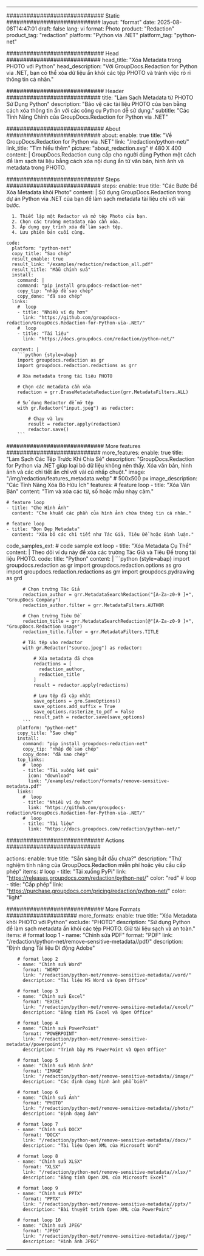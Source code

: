
---
############################# Static ############################
layout: "format"
date:  2025-08-08T14:47:01
draft: false
lang: vi
format: Photo
product: "Redaction"
product_tag: "redaction"
platform: "Python via .NET"
platform_tag: "python-net"

############################# Head ############################
head_title: "Xóa Metadata trong PHOTO với Python"
head_description: "Với GroupDocs.Redaction for Python via .NET, bạn có thể xóa dữ liệu ẩn khỏi các tệp PHOTO và tránh việc rò rỉ thông tin cá nhân."

############################# Header ############################
title: "Làm Sạch Metadata từ PHOTO Sử Dụng Python" 
description: "Bảo vệ các tài liệu PHOTO của bạn bằng cách xóa thông tin ẩn với các công cụ Python dễ sử dụng."
subtitle: "Các Tính Năng Chính của GroupDocs.Redaction for Python via .NET" 

############################# About ############################
about:
    enable: true
    title: "Về GroupDocs.Redaction for Python via .NET"
    link: "/redaction/python-net/"
    link_title: "Tìm hiểu thêm"
    picture: "about_redaction.svg" # 480 X 400
    content: |
       GroupDocs.Redaction cung cấp cho người dùng Python một cách để làm sạch tài liệu bằng cách xóa nội dung ẩn từ văn bản, hình ảnh và metadata trong PHOTO.

############################# Steps ############################
steps:
    enable: true
    title: "Các Bước Để Xóa Metadata khỏi Photo"
    content: |
      Sử dụng GroupDocs.Redaction trong dự án Python via .NET của bạn để làm sạch metadata tài liệu chỉ với vài bước.
      
      1. Thiết lập một Redactor và mở tệp Photo của bạn.
      2. Chọn các trường metadata nào cần xóa.
      3. Áp dụng quy trình xóa để làm sạch tệp.
      4. Lưu phiên bản cuối cùng.
   
    code:
      platform: "python-net"
      copy_title: "Sao chép"
      result_enable: true
      result_link: "/examples/redaction/redaction_all.pdf"
      result_title: "Mẫu chỉnh sửa"
      install:
        command: |
        command: "pip install groupdocs-redaction-net"
        copy_tip: "nhấp để sao chép"
        copy_done: "đã sao chép"
      links:
        #  loop
        - title: "Nhiều ví dụ hơn"
          link: "https://github.com/groupdocs-redaction/GroupDocs.Redaction-for-Python-via-.NET/"
        #  loop
        - title: "Tài liệu"
          link: "https://docs.groupdocs.com/redaction/python-net/"
          
      content: |
        ```python {style=abap}
        import groupdocs.redaction as gr
        import groupdocs.redaction.redactions as grr

        # Xóa metadata trong tài liệu PHOTO

        # Chọn các metadata cần xóa
        redaction = grr.EraseMetadataRedaction(grr.MetadataFilters.ALL)

        # Sử dụng Redactor để mở tệp
        with gr.Redactor("input.jpeg") as redactor:

            # Chạy và lưu
            result = redactor.apply(redaction)
            redactor.save()
        ```            


############################# More features ############################
more_features:
  enable: true
  title: "Làm Sạch Các Tệp Trước Khi Chia Sẻ"
  description: "GroupDocs.Redaction for Python via .NET giúp loại bỏ dữ liệu không nên thấy. Xóa văn bản, hình ảnh và các chi tiết ẩn chỉ với vài cú nhấp chuột."
  image: "/img/redaction/features_metadata.webp" # 500x500 px
  image_description: "Các Tính Năng Xóa Bỏ Hữu Ích"
  features:
    # feature loop
    - title: "Xóa Văn Bản"
      content: "Tìm và xóa các từ, số hoặc mẫu nhạy cảm."

    # feature loop
    - title: "Che Hình Ảnh"
      content: "Che khuất các phần của hình ảnh chứa thông tin cá nhân."

    # feature loop
    - title: "Dọn Dẹp Metadata"
      content: "Xóa bỏ các chi tiết như Tác Giả, Tiêu Đề hoặc Bình luận."
      
  code_samples_ext:
    # code sample ext loop
    - title: "Xóa Metadata Cụ Thể"
      content: |
        Theo dõi ví dụ này để xóa các trường Tác Giả và Tiêu Đề trong tài liệu PHOTO.
      code:
        title: "Python"
        content: |
          ```python {style=abap}
          import groupdocs.redaction as gr
          import groupdocs.redaction.options as gro
          import groupdocs.redaction.redactions as grr
          import groupdocs.pydrawing as grd

          # Chọn trường Tác Giả
          redaction_author = grr.MetadataSearchRedaction("[A-Za-z0-9 ]+", "GroupDocs Company")
          redaction_author.filter = grr.MetadataFilters.AUTHOR

          # Chọn trường Tiêu Đề
          redaction_title = grr.MetadataSearchRedaction(@"[A-Za-z0-9 ]+", "GroupDocs.Redaction Usage")
          redaction_title.filter = grr.MetadataFilters.TITLE

          # Tải tệp vào redactor
          with gr.Redactor("source.jpeg") as redactor:

              # Xóa metadata đã chọn
              redactions = [
                redaction_author,
                redaction_title
              ]
              result = redactor.apply(redactions)

              # Lưu tệp đã cập nhật
              save_options = gro.SaveOptions()
              save_options.add_suffix = True
              save_options.rasterize_to_pdf = False
              result_path = redactor.save(save_options)
          ```
        platform: "python-net"
        copy_title: "Sao chép"
        install:
          command: "pip install groupdocs-redaction-net"
          copy_tip: "nhấp để sao chép"
          copy_done: "đã sao chép"
        top_links:
          #  loop
          - title: "Tải xuống kết quả"
            icon: "download"
            link: "/examples/redaction/formats/remove-sensitive-metadata.pdf"
        links:
          #  loop
          - title: "Nhiều ví dụ hơn"
            link: "https://github.com/groupdocs-redaction/GroupDocs.Redaction-for-Python-via-.NET/"
          #  loop
          - title: "Tài liệu"
            link: "https://docs.groupdocs.com/redaction/python-net/"


############################# Actions ############################

actions:
  enable: true
  title: "Sẵn sàng bắt đầu chưa?"
  description: "Thử nghiệm tính năng của GroupDocs.Redaction miễn phí hoặc yêu cầu cấp phép"
  items:
    #  loop
    - title: "Tải xuống PyPi"
      link: "https://releases.groupdocs.com/redaction/python-net/"
      color: "red"
        #  loop
    - title: "Cấp phép"
      link: "https://purchase.groupdocs.com/pricing/redaction/python-net/"
      color: "light"


############################# More Formats #####################
more_formats:
    enable: true
    title: "Xóa Metadata khỏi PHOTO với Python"
    exclude: "PHOTO"
    description: "Sử dụng Python để làm sạch metadata ẩn khỏi các tệp PHOTO. Giữ tài liệu sạch và an toàn."
    items: 
        # format loop 1
        - name: "Chỉnh sửa PDF"
          format: "PDF"
          link: "/redaction/python-net/remove-sensitive-metadata//pdf/"
          description: "Định dạng Tài liệu Di động Adobe"

        # format loop 2
        - name: "Chỉnh sửa Word"
          format: "WORD"
          link: "/redaction/python-net/remove-sensitive-metadata//word/"
          description: "Tài liệu MS Word và Open Office"
          
        # format loop 3
        - name: "Chỉnh sửa Excel"
          format: "EXCEL"
          link: "/redaction/python-net/remove-sensitive-metadata//excel/"
          description: "Bảng tính MS Excel và Open Office"

        # format loop 4
        - name: "Chỉnh sửa PowerPoint"
          format: "POWERPOINT"
          link: "/redaction/python-net/remove-sensitive-metadata//powerpoint/"
          description: "Trình bày MS PowerPoint và Open Office"

        # format loop 5
        - name: "Chỉnh sửa Hình ảnh"
          format: "IMAGE"
          link: "/redaction/python-net/remove-sensitive-metadata//image/"
          description: "Các định dạng hình ảnh phổ biến"

        # format loop 6
        - name: "Chỉnh sửa Ảnh"
          format: "PHOTO"
          link: "/redaction/python-net/remove-sensitive-metadata//photo/"
          description: "Định dạng ảnh"

        # format loop 7
        - name: "Chỉnh sửa DOCX"
          format: "DOCX"
          link: "/redaction/python-net/remove-sensitive-metadata//docx/"
          description: "Tài liệu Open XML của Microsoft Word"
          
        # format loop 8
        - name: "Chỉnh sửa XLSX"
          format: "XLSX"
          link: "/redaction/python-net/remove-sensitive-metadata//xlsx/"
          description: "Bảng tính Open XML của Microsoft Excel"
          
        # format loop 9
        - name: "Chỉnh sửa PPTX"
          format: "PPTX"
          link: "/redaction/python-net/remove-sensitive-metadata//pptx/"
          description: "Bài thuyết trình Open XML của PowerPoint"

        # format loop 10
        - name: "Chỉnh sửa JPEG"
          format: "JPEG"
          link: "/redaction/python-net/remove-sensitive-metadata//jpeg/"
          description: "Hình ảnh JPEG"


---